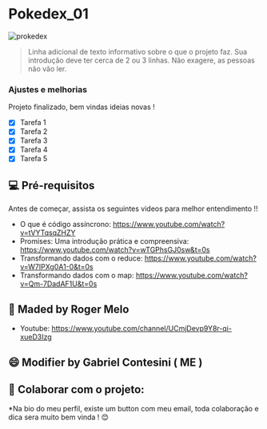 # Pokedex_01

<!---Esses são exemplos. Veja https://shields.io para outras pessoas ou para personalizar este conjunto de escudos. Você pode querer incluir dependências, status do projeto e informações de licença aqui--->

<img src="https://i.pinimg.com/originals/5b/8a/65/5b8a659833dfc3585c4f76dc3c64da17.jpg" alt="prokedex">

> Linha adicional de texto informativo sobre o que o projeto faz. Sua introdução deve ter cerca de 2 ou 3 linhas. Não exagere, as pessoas não vão ler.

### Ajustes e melhorias

Projeto finalizado, bem vindas ideias novas !

- [x] Tarefa 1
- [x] Tarefa 2
- [x] Tarefa 3
- [x] Tarefa 4
- [x] Tarefa 5

## 💻 Pré-requisitos

Antes de começar, assista os seguintes videos para melhor entendimento !!

* O que é código assíncrono: https://www.youtube.com/watch?v=tVYTqsqZHZY
* Promises: Uma introdução prática e compreensiva: https://www.youtube.com/watch?v=wTGPhsGJ0sw&t=0s
* Transformando dados com o reduce: https://www.youtube.com/watch?v=W7IPXg0A1-0&t=0s
* Transformando dados com o map: https://www.youtube.com/watch?v=Qm-7DadAF1U&t=0s

## 🤝 Maded by Roger Melo

* Youtube: https://www.youtube.com/channel/UCmjDevp9Y8r-qi-xueD3Izg

## 😄 Modifier by Gabriel Contesini ( ME )

## 📝 Colaborar com o projeto:

*Na bio do meu perfil, existe um button com meu email, toda colaboração e dica sera muito bem vinda ! 😊


